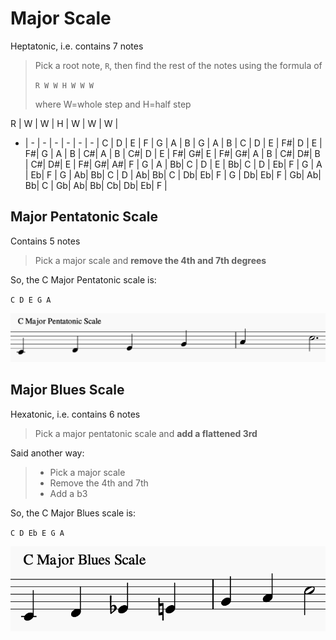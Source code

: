 # Major Scale

Heptatonic, i.e. contains 7 notes

> Pick a root note, `R`, then find the rest of the notes using
> the formula of
>  
> `R W W H W W W`
>
> where W=whole step and H=half step

R | W | W | H | W | W | W |
- | - | - | - | - | - | - |
C | D | E | F | G | A | B |
G | A | B | C | D | E | F#|
D | E | F#| G | A | B | C#|
A | B | C#| D | E | F#| G#|
E | F#| G#| A | B | C#| D#|
B | C#| D#| E | F#| G#| A#|
F | G | A | Bb| C | D | E |
Bb| C | D | Eb| F | G | A |
Eb| F | G | Ab| Bb| C | D |
Ab| Bb| C | Db| Eb| F | G |
Db|	Eb| F | Gb| Ab| Bb| C |
Gb| Ab| Bb| Cb| Db| Eb| F |

## Major Pentatonic Scale

Contains 5 notes

> Pick a major scale and **remove the 4th and 7th degrees**

So, the C Major Pentatonic scale is:

`C D E G A`

![C Major Pentatonic](scales-major-pentatonic-c.png "C Major Pentatonic")


## Major Blues Scale

Hexatonic, i.e. contains 6 notes 

> Pick a major pentatonic scale and **add a flattened 3rd**

Said another way:

> * Pick a major scale
> * Remove the 4th and 7th
> * Add a b3

So, the C Major Blues scale is:

`C D Eb E G A`

![C Major Blues](scales-major-blues-c.png "C Major Blues")

